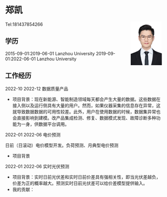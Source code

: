 # 郑凯

<img src="https://raw.githubusercontent.com/zhengkai15/Resume-kaizheng/main/pic/%E6%B5%B7%E9%A9%AC%E4%BD%93%E4%B8%80%E5%AF%B8%E7%99%BD%E5%BA%95.jpg" alt="drawing" width="100" align='right'/>
Tel:181437854266

## 学历

2015-09-01:2019-06-01 Lanzhou University
2019-09-01:2022-06-01 Lanzhou University

## 工作经历


2022-10 2022-12 数据质量产品

* 项目背景：现在新能源、智能制造领域每天都会产生大量的数据。这些数据在接入侧以及运行侧具有大量的用户。然而，如果仪器采集的信息存在异常，这就导致数据数据的可用性较差。此外，用户在使用数据的时候，数据集异常也会直接影响到建模。改产品集成检测、修复、数据模式发现、故障诊断多种功能为一身，供数据平台调用。

2022-01 2022-06 电价预测

日前（日滚动）电价模型开发。负荷预测、月典型电价预测

* 项目背景

2022-01 2022-06 实时光伏预测

* 项目背景：实时日前光伏差和实时日前价差具有强相关性，即当光伏差越负，价差为正的概率越大。预测实时日前光伏差可以给价差模型提供输入。
* 我的贡献：
